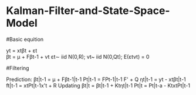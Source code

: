 # Kalman-Filter-and-State-Space-Model


#Basic equition

yt = xtβt + εt  
βt = μ + Fβt-1 + vt
εt∼ iid N(0,R); vt~ iid N(0,Qt); E(εtvt) = 0

#Filtering 

Prediction:
βt|t-1 = μ + Fβt-1|t-1
Pt|t-1 = FPt-1|t-1 F' + Q
ηt|t-1 = yt - xtβt|t-1
ft|t-1 = xtPt|t-1x't + R
Updating
βt|t = βt|t-1 + Ktηt|t-1
Pt|t = Pt|t-a - KtxtPt|t-1

